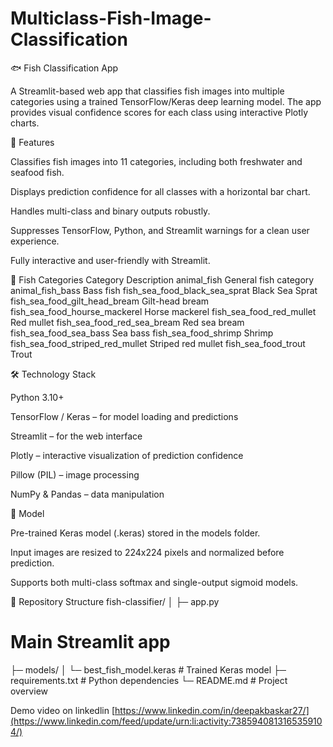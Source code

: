 # Multiclass-Fish-Image-Classification
🐟 Fish Classification App

A Streamlit-based web app that classifies fish images into multiple categories using a trained TensorFlow/Keras deep learning model. The app provides visual confidence scores for each class using interactive Plotly charts.

🔹 Features

Classifies fish images into 11 categories, including both freshwater and seafood fish.

Displays prediction confidence for all classes with a horizontal bar chart.

Handles multi-class and binary outputs robustly.

Suppresses TensorFlow, Python, and Streamlit warnings for a clean user experience.

Fully interactive and user-friendly with Streamlit.

🐠 Fish Categories
Category	Description
animal_fish	General fish category
animal_fish_bass	Bass fish
fish_sea_food_black_sea_sprat	Black Sea Sprat
fish_sea_food_gilt_head_bream	Gilt-head bream
fish_sea_food_hourse_mackerel	Horse mackerel
fish_sea_food_red_mullet	Red mullet
fish_sea_food_red_sea_bream	Red sea bream
fish_sea_food_sea_bass	Sea bass
fish_sea_food_shrimp	Shrimp
fish_sea_food_striped_red_mullet	Striped red mullet
fish_sea_food_trout	Trout

🛠️ Technology Stack

Python 3.10+

TensorFlow / Keras – for model loading and predictions

Streamlit – for the web interface

Plotly – interactive visualization of prediction confidence

Pillow (PIL) – image processing

NumPy & Pandas – data manipulation

🧠 Model

Pre-trained Keras model (.keras) stored in the models folder.

Input images are resized to 224x224 pixels and normalized before prediction.

Supports both multi-class softmax and single-output sigmoid models.

📂 Repository Structure
fish-classifier/
│
├─ app.py  
# Main Streamlit app
├─ models/
│   └─ best_fish_model.keras   # Trained Keras model
├─ requirements.txt        # Python dependencies
└─ README.md               # Project overview

Demo video on linkedlin
[https://www.linkedin.com/in/deepakbaskar27/](https://www.linkedin.com/feed/update/urn:li:activity:7385940813165359104/)
